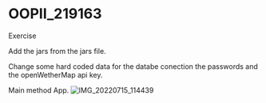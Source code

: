 # OOPII_219163
Exercise

Add the jars from the jars file.

Change some hard coded data for the databe conection the passwords and the openWetherMap api key.

Main method App.
![IMG_20220715_114439](https://github.com/clamprou/city-recomendation/assets/79994264/880a5ee6-1030-4423-88d4-c0cdbee6ad6f)
